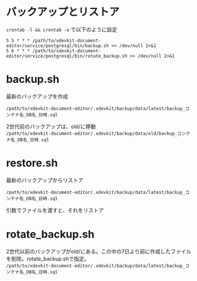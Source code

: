 # バックアップとリストア

`crontab -l && crontab -e`
で以下のように設定  

```
5 5 * * * /path/to/xdevkit-document-editor/service/postgresql/bin/backup.sh >> /dev/null 2>&1
5 6 * * * /path/to/xdevkit-document-editor/service/postgresql/bin/rotate_backup.sh >> /dev/null 2>&1
```

# backup.sh

最新のバックアップを作成  

`/path/to/xdevkit-document-editor/.xdevkit/backup/data/latest/backup_コンテナ名_DB名_日時.sql`

2世代前のバックアップは、old/に移動  
`/path/to/xdevkit-document-editor/.xdevkit/backup/data/old/backup_コンテナ名_DB名_日時.sql`

# restore.sh

最新のバックアップからリストア  

`/path/to/xdevkit-document-editor/.xdevkit/backup/data/latest/backup_コンテナ名_DB名_日時.sql`

引数でファイルを渡すと、それをリストア  


# rotate_backup.sh

2世代以前のバックアップがold/にある。この中の7日より前に作成したファイルを削除。rotate_backup.shで指定。  
`/path/to/xdevkit-document-editor/.xdevkit/backup/data/latest/backup_コンテナ名_DB名_日時.sql`
